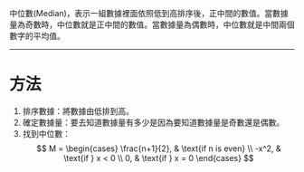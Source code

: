 中位數(Median)，表示一組數據裡面依照低到高排序後，正中間的數值。當數據量為奇數時，中位數就是正中間的數值。當數據量為偶數時，中位數就是中間兩個數字的平均值。
- - -
# 方法
1. 排序數據：將數據由低排到高。
2. 確定數據量：要去知道數據量有多少是因為要知道數據量是奇數還是偶數。
3. 找到中位數：
$$
M =
\begin{cases}
    \frac{n+1}{2}, & \text{if n is even} \\
    -x^2, & \text{if } x < 0 \\
    0, & \text{if } x = 0
\end{cases}
$$